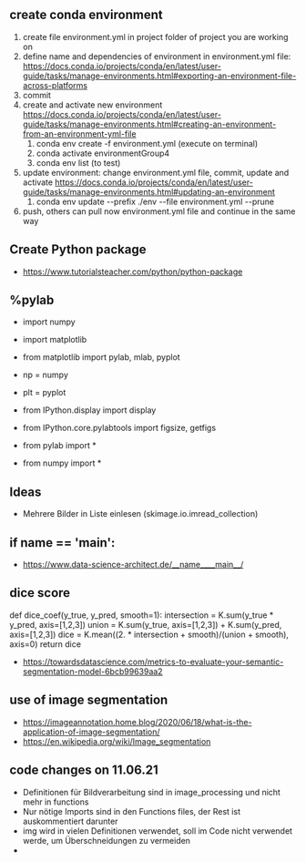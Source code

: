 ## create conda environment

1. create file environment.yml in project folder of project you are working on
1. define name and dependencies of environment in environment.yml file: https://docs.conda.io/projects/conda/en/latest/user-guide/tasks/manage-environments.html#exporting-an-environment-file-across-platforms
1. commit
1. create and activate new environment https://docs.conda.io/projects/conda/en/latest/user-guide/tasks/manage-environments.html#creating-an-environment-from-an-environment-yml-file
   1. conda env create -f environment.yml (execute on terminal)
   1. conda activate environmentGroup4
   1. conda env list (to test)
1. update environment: change environment.yml file, commit, update and activate https://docs.conda.io/projects/conda/en/latest/user-guide/tasks/manage-environments.html#updating-an-environment
   1. conda env update --prefix ./env --file environment.yml  --prune
1. push, others can pull now environment.yml file and continue in the same way

## Create Python package
- https://www.tutorialsteacher.com/python/python-package 

## %pylab
- import numpy
- import matplotlib
- from matplotlib import pylab, mlab, pyplot
- np = numpy
- plt = pyplot

- from IPython.display import display
- from IPython.core.pylabtools import figsize, getfigs

- from pylab import *
- from numpy import *

## Ideas
- Mehrere Bilder in Liste einlesen (skimage.io.imread_collection)


## if __name__ == '__main__': 
- https://www.data-science-architect.de/__name____main__/

## dice score
def dice_coef(y_true, y_pred, smooth=1):
  intersection = K.sum(y_true * y_pred, axis=[1,2,3])
  union = K.sum(y_true, axis=[1,2,3]) + K.sum(y_pred, axis=[1,2,3])
  dice = K.mean((2. * intersection + smooth)/(union + smooth), axis=0)
  return dice
- https://towardsdatascience.com/metrics-to-evaluate-your-semantic-segmentation-model-6bcb99639aa2

## use of image segmentation 
- https://imageannotation.home.blog/2020/06/18/what-is-the-application-of-image-segmentation/
- https://en.wikipedia.org/wiki/Image_segmentation

## code changes on 11.06.21
- Definitionen für Bildverarbeitung sind in image_processing und nicht mehr in functions
- Nur nötige Imports sind in den Functions files, der Rest ist auskommentiert darunter
- img wird in vielen Definitionen verwendet, soll im Code nicht verwendet werde, um Überschneidungen zu vermeiden
- 